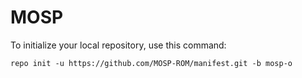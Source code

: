 MOSP
========

To initialize your local repository, use this command:

	repo init -u https://github.com/MOSP-ROM/manifest.git -b mosp-o
